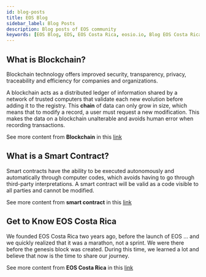 ```yaml
---
id: blog-posts
title: EOS Blog
sidebar_label: Blog Posts
description: Blog posts of EOS community
keywords: [EOS Blog, EOS, EOS Costa Rica, eosio.io, Blog EOS Costa Rica, Blog Posts EOS Community]
---
```


## What is Blockchain?

Blockchain technology offers improved security, transparency, privacy, traceability and efficiency for companies and organizations.

A blockchain acts as a distributed ledger of information shared by a network of trusted computers that validate each new evolution before adding it to the registry. This **chain** of data can only grow in size, which means that to modify a record, a user must request a new modification. This makes the data on a blockchain unalterable and avoids human error when recording transactions.

See more content from **Blockchain** in this [link](https://medium.com/@eoscostarica/what-is-blockchain-an-introduction-9535ed3e6005)

## What is a Smart Contract?

Smart contracts have the ability to be executed autonomously and automatically through computer codes, which avoids having to go through third-party interpretations. A smart contract will be valid as a code visible to all parties and cannot be modified.

See more content from **smart contract** in this [link](https://medium.com/@eoscostarica/qu%C3%A9-es-un-smart-contract-793d2042c65d)

## Get to Know EOS Costa Rica

We founded EOS Costa Rica two years ago, before the launch of EOS ... and we quickly realized that it was a marathon, not a sprint. We were there before the genesis block was created. During this time, we learned a lot and believe that now is the time to share our journey.

See more content from **EOS Costa Rica** in this [link](https://medium.com/@eoscostarica/get-to-know-eos-costa-rica-f91f5b0bb7c4)